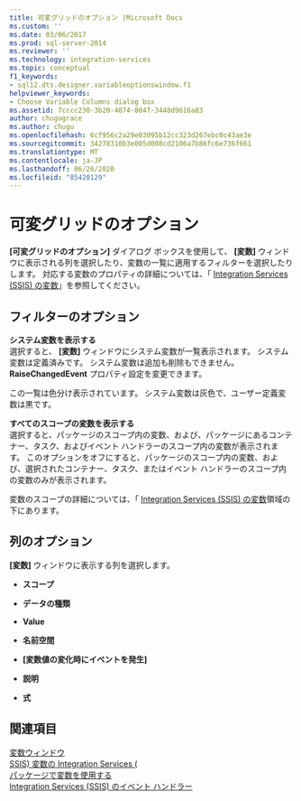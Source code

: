 ```yaml
---
title: 可変グリッドのオプション |Microsoft Docs
ms.custom: ''
ms.date: 03/06/2017
ms.prod: sql-server-2014
ms.reviewer: ''
ms.technology: integration-services
ms.topic: conceptual
f1_keywords:
- sql12.dts.designer.variableoptionswindow.f1
helpviewer_keywords:
- Choose Variable Columns dialog box
ms.assetid: 7cccc230-3b20-4074-804f-3448d9616a83
author: chugugrace
ms.author: chugu
ms.openlocfilehash: 6cf956c2a29e03095b12cc323d267ebc0c43ae3e
ms.sourcegitcommit: 34278310b3e005d008cd2106a7b86fc6e736f661
ms.translationtype: MT
ms.contentlocale: ja-JP
ms.lasthandoff: 06/26/2020
ms.locfileid: "85420129"
---
```

# <a name="variable-grid-options"></a>可変グリッドのオプション
  **[可変グリッドのオプション]** ダイアログ ボックスを使用して、 **[変数]** ウィンドウに表示される列を選択したり、変数の一覧に適用するフィルターを選択したりします。 対応する変数のプロパティの詳細については、「 [Integration Services (SSIS) の変数](integration-services-ssis-variables.md)」を参照してください。  
  
## <a name="options-for-filter"></a>フィルターのオプション  
 **システム変数を表示する**  
 選択すると、 **[変数]** ウィンドウにシステム変数が一覧表示されます。 システム変数は定義済みです。 システム変数は追加も削除もできません。 **RaiseChangedEvent** プロパティ設定を変更できます。  
  
 この一覧は色分け表示されています。 システム変数は灰色で、ユーザー定義変数は黒です。  
  
 **すべてのスコープの変数を表示する**  
 選択すると、パッケージのスコープ内の変数、および、パッケージにあるコンテナー、タスク、およびイベント ハンドラーのスコープ内の変数が表示されます。 このオプションをオフにすると、パッケージのスコープ内の変数、および、選択されたコンテナー、タスク、またはイベント ハンドラーのスコープ内の変数のみが表示されます。  
  
 変数のスコープの詳細については、「 [Integration Services &#40;SSIS&#41; の変数](integration-services-ssis-variables.md)領域の下にあります。  
  
## <a name="options-for-columns"></a>列のオプション  
 **[変数]** ウィンドウに表示する列を選択します。  
  
-   **スコープ**  
  
-   **データの種類**  
  
-   **Value**  
  
-   **名前空間**  
  
-   **[変数値の変化時にイベントを発生]**  
  
-   **説明**  
  
-   **式**  
  
## <a name="see-also"></a>関連項目  
 [変数ウィンドウ](../../2014/integration-services/variables-window.md)   
 [SSIS&#41; 変数の Integration Services &#40;](integration-services-ssis-variables.md)   
 [パッケージで変数を使用する](../../2014/integration-services/use-variables-in-packages.md)   
 [Integration Services (SSIS) のイベント ハンドラー](integration-services-ssis-event-handlers.md)  
  
  
